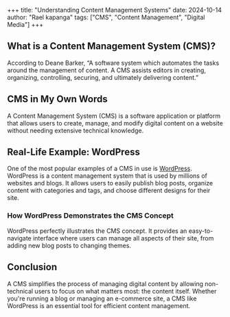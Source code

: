 +++
title: "Understanding Content Management Systems"
date: 2024-10-14
author: "Rael kapanga"
tags: ["CMS", "Content Management", "Digital Media"]
+++

## What is a Content Management System (CMS)?

According to Deane Barker, “A software system which automates the tasks around the management of content. A CMS assists editors in creating, organizing, controlling, securing, and ultimately delivering content.”

## CMS in My Own Words

A Content Management System (CMS) is a software application or platform that allows users to create, manage, and modify digital content on a website without needing extensive technical knowledge.

## Real-Life Example: WordPress

One of the most popular examples of a CMS in use is [WordPress](https://wordpress.com). WordPress is a content management system that is used by millions of websites and blogs. It allows users to easily publish blog posts, organize content with categories and tags, and choose different designs for their site.

### How WordPress Demonstrates the CMS Concept

WordPress perfectly illustrates the CMS concept. It provides an easy-to-navigate interface where users can manage all aspects of their site, from adding new blog posts to changing themes.

## Conclusion

A CMS simplifies the process of managing digital content by allowing non-technical users to focus on what matters most: the content itself. Whether you're running a blog or managing an e-commerce site, a CMS like WordPress is an essential tool for efficient content management.


